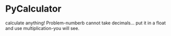 # PyCalculator
calculate anything! Problem-numberb cannot take decimals... put it in a float and use multiplication-you will see.
